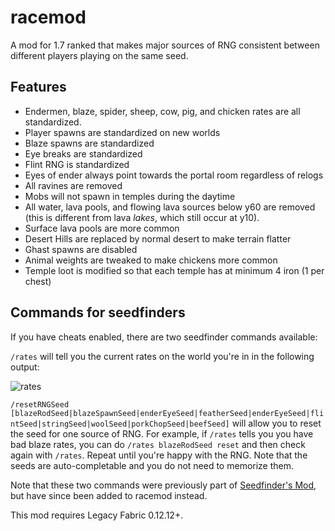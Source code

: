 # racemod
A mod for 1.7 ranked that makes major sources of RNG consistent between different players playing on the same seed.

## Features 

- Endermen, blaze, spider, sheep, cow, pig, and chicken rates are all standardized.
- Player spawns are standardized on new worlds
- Blaze spawns are standardized
- Eye breaks are standardized
- Flint RNG is standardized
- Eyes of ender always point towards the portal room regardless of relogs
- All ravines are removed
- Mobs will not spawn in temples during the daytime
- All water, lava pools, and flowing lava sources below y60 are removed (this is different from lava *lakes*, which still occur at y10).
- Surface lava pools are more common
- Desert Hills are replaced by normal desert to make terrain flatter
- Ghast spawns are disabled
- Animal weights are tweaked to make chickens more common
- Temple loot is modified so that each temple has at minimum 4 iron (1 per chest) 

## Commands for seedfinders

If you have cheats enabled, there are two seedfinder commands available:

`/rates` will tell you the current rates on the world you're in in the following output: 

![rates](https://user-images.githubusercontent.com/95588510/186546483-557a7da0-8168-4bb9-98e0-1effe08bc629.png)

`/resetRNGSeed [blazeRodSeed|blazeSpawnSeed|enderEyeSeed|featherSeed|enderEyeSeed|flintSeed|stringSeed|woolSeed|porkChopSeed|beefSeed]` will allow you to reset the seed for one source of RNG. For example, if `/rates` tells you you have bad blaze rates, you can do `/rates blazeRodSeed reset` and then check again with `/rates`. Repeat until you're happy with the RNG. Note that the seeds are auto-completable and you do not need to memorize them.

Note that these two commands were previously part of [Seedfinder's Mod](https://github.com/pixfumy/seedfinders-mod), but have since been added to racemod instead.

This mod requires Legacy Fabric 0.12.12+.
